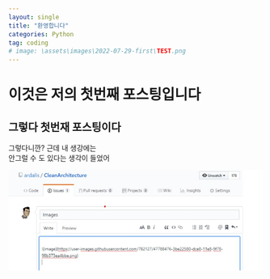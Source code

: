 ```yaml
---
layout: single
title: "환영합니다"
categories: Python
tag: coding
# image: \assets\images\2022-07-29-first\TEST.png
---
```


# 이것은 저의 첫번째 포스팅입니다
## 그렇다 첫번재 포스팅이다
그렇다니깐?
근데 내 생강에는 <br>
안그럴 수 도 있다는 생각이 들었어


<!-- ![]({{ page.image }}) -->


<!-- ![My Image]( -->

<img src="\assets\images\2022-07-29-first\TEST.png" alt="Alt text">




